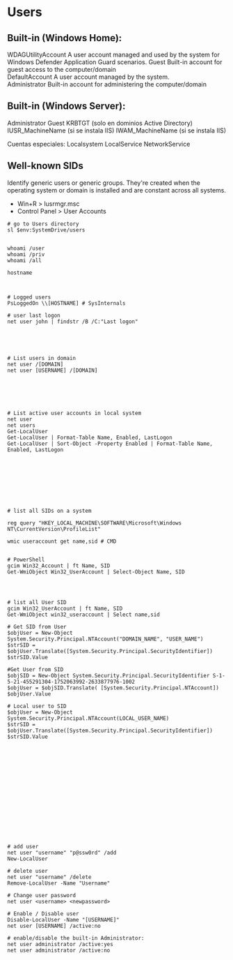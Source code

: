 # Users


## Built-in (Windows Home):                                                            
WDAGUtilityAccount 
	A user account managed and used by the system for Windows Defender Application Guard scenarios.
Guest
	Built-in account for guest access to the computer/domain                                       
DefaultAccount
	A user account managed by the system.                                                          
Administrator
	Built-in account for administering the computer/domain                                         


## Built-in (Windows Server):
Administrator
Guest
KRBTGT (solo en dominios Active Directory)
IUSR_MachineName (si se instala IIS)
IWAM_MachineName (si se instala IIS)

Cuentas especiales:
Localsystem
LocalService
NetworkService


## Well-known SIDs
Identify generic users or generic groups.
They're created when the operating system or domain is installed and are constant across all systems.





- Win+R > lusrmgr.msc
- Control Panel > User Accounts



```
# go to Users directory
sl $env:SystemDrive/users


whoami /user
whoami /priv
whoami /all

hostname



# Logged users
PsLoggedOn \\[HOSTNAME] # SysInternals

# user last logon
net user john | findstr /B /C:"Last logon"





# List users in domain
net user /[DOMAIN]
net user [USERNAME] /[DOMAIN]






# List active user accounts in local system
net user
net users
Get-LocalUser
Get-LocalUser | Format-Table Name, Enabled, LastLogon
Get-LocalUser | Sort-Object -Property Enabled | Format-Table Name, Enabled, LastLogon









# list all SIDs on a system

reg query "HKEY_LOCAL_MACHINE\SOFTWARE\Microsoft\Windows NT\CurrentVersion\ProfileList"

wmic useraccount get name,sid # CMD


# PowerShell
gcim Win32_Account | ft Name, SID
Get-WmiObject Win32_UserAccount | Select-Object Name, SID




# list all User SID
gcim Win32_UserAccount | ft Name, SID
Get-WmiObject win32_useraccount | Select name,sid

# Get SID from User
$objUser = New-Object System.Security.Principal.NTAccount("DOMAIN_NAME", "USER_NAME")
$strSID = $objUser.Translate([System.Security.Principal.SecurityIdentifier])
$strSID.Value

#Get User from SID
$objSID = New-Object System.Security.Principal.SecurityIdentifier S-1-5-21-455291304-1752063992-2633877976-1002
$objUser = $objSID.Translate( [System.Security.Principal.NTAccount])
$objUser.Value

# Local user to SID
$objUser = New-Object System.Security.Principal.NTAccount(LOCAL_USER_NAME)
$strSID = $objUser.Translate([System.Security.Principal.SecurityIdentifier])
$strSID.Value

















# add user
net user "username" "p@ssw0rd" /add
New-LocalUser

# delete user
net user "username" /delete
Remove-LocalUser -Name "Username"

# Change user password
net user <username> <newpassword>

# Enable / Disable user
Disable-LocalUser -Name "[USERNAME]"
net user [USERNAME] /active:no

# enable/disable the built-in Administrator:
net user administrator /active:yes
net user administrator /active:no


```